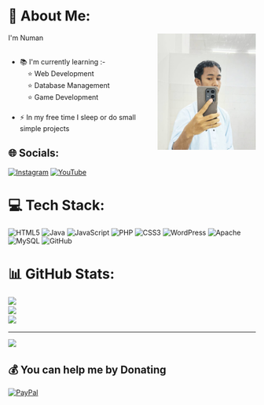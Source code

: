 # 💫 About Me:

<img align="right" src="numanpic.jpg" width="200" alt="My Image">

I'm Numan <br><br>
- 📚 I'm currently learning :-<br>
&nbsp;&nbsp;&nbsp;&nbsp;⭐ Web Development<br>
&nbsp;&nbsp;&nbsp;&nbsp;⭐ Database Management<br>
&nbsp;&nbsp;&nbsp;&nbsp;⭐ Game Development<br><br>
- ⚡ In my free time I sleep or do small simple projects


## 🌐 Socials:
[![Instagram](https://img.shields.io/badge/Instagram-%23E4405F.svg?logo=Instagram&logoColor=white)](https://instagram.com/ragincman) [![YouTube](https://img.shields.io/badge/YouTube-%23FF0000.svg?logo=YouTube&logoColor=white)](https://youtube.com/@@raginc6626) 

# 💻 Tech Stack:
![HTML5](https://img.shields.io/badge/html5-%23E34F26.svg?style=for-the-badge&logo=html5&logoColor=white) ![Java](https://img.shields.io/badge/java-%23ED8B00.svg?style=for-the-badge&logo=openjdk&logoColor=white) ![JavaScript](https://img.shields.io/badge/javascript-%23323330.svg?style=for-the-badge&logo=javascript&logoColor=%23F7DF1E) ![PHP](https://img.shields.io/badge/php-%23777BB4.svg?style=for-the-badge&logo=php&logoColor=white) ![CSS3](https://img.shields.io/badge/css3-%231572B6.svg?style=for-the-badge&logo=css3&logoColor=white) ![WordPress](https://img.shields.io/badge/WordPress-%23117AC9.svg?style=for-the-badge&logo=WordPress&logoColor=white) ![Apache](https://img.shields.io/badge/apache-%23D42029.svg?style=for-the-badge&logo=apache&logoColor=white) ![MySQL](https://img.shields.io/badge/mysql-4479A1.svg?style=for-the-badge&logo=mysql&logoColor=white) ![GitHub](https://img.shields.io/badge/github-%23121011.svg?style=for-the-badge&logo=github&logoColor=white)
# 📊 GitHub Stats:
![](https://github-readme-stats.vercel.app/api?username=ragincs&theme=nightowl&hide_border=false&include_all_commits=true&count_private=false)<br/>
![](https://nirzak-streak-stats.vercel.app/?user=ragincs&theme=nightowl&hide_border=false)<br/>
![](https://github-readme-stats.vercel.app/api/top-langs/?username=ragincs&theme=nightowl&hide_border=false&include_all_commits=true&count_private=false&layout=compact)

---
[![](https://visitcount.itsvg.in/api?id=ragincs&icon=0&color=0)](https://visitcount.itsvg.in)

  ## 💰 You can help me by Donating
  [![PayPal](https://img.shields.io/badge/PayPal-00457C?style=for-the-badge&logo=paypal&logoColor=white)](https://paypal.me/Numan) 

  
<!-- Proudly created with GPRM ( https://gprm.itsvg.in ) -->
